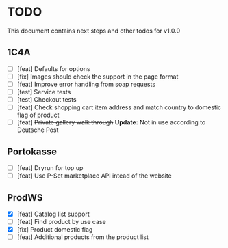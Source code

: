 # TODO

This document contains next steps and other todos for v1.0.0

## 1C4A

- [ ] [feat] Defaults for options
- [ ] [fix] Images should check the support in the page format
- [ ] [feat] Improve error handling from soap requests
- [ ] [test] Service tests
- [ ] [test] Checkout tests
- [ ] [feat] Check shopping cart item address and match country to domestic
      flag of product
- [ ] [feat] <del>Private gallery walk through</del>
      **Update:** Not in use according to Deutsche Post

## Portokasse

- [ ] [feat] Dryrun for top up
- [ ] [feat] Use P-Set marketplace API intead of the website

## ProdWS

- [x] [feat] Catalog list support
- [ ] [feat] Find product by use case
- [x] [fix] Product domestic flag
- [ ] [feat] Additional products from the product list
